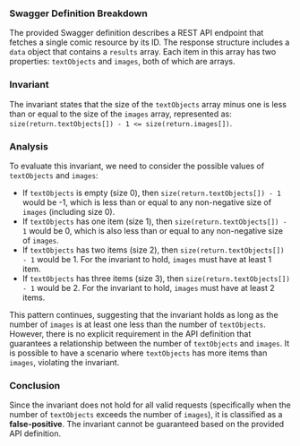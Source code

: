 ### Swagger Definition Breakdown
The provided Swagger definition describes a REST API endpoint that fetches a single comic resource by its ID. The response structure includes a `data` object that contains a `results` array. Each item in this array has two properties: `textObjects` and `images`, both of which are arrays. 

### Invariant
The invariant states that the size of the `textObjects` array minus one is less than or equal to the size of the `images` array, represented as:  
`size(return.textObjects[]) - 1 <= size(return.images[])`.

### Analysis
To evaluate this invariant, we need to consider the possible values of `textObjects` and `images`:
- If `textObjects` is empty (size 0), then `size(return.textObjects[]) - 1` would be -1, which is less than or equal to any non-negative size of `images` (including size 0).
- If `textObjects` has one item (size 1), then `size(return.textObjects[]) - 1` would be 0, which is also less than or equal to any non-negative size of `images`.
- If `textObjects` has two items (size 2), then `size(return.textObjects[]) - 1` would be 1. For the invariant to hold, `images` must have at least 1 item.
- If `textObjects` has three items (size 3), then `size(return.textObjects[]) - 1` would be 2. For the invariant to hold, `images` must have at least 2 items.

This pattern continues, suggesting that the invariant holds as long as the number of `images` is at least one less than the number of `textObjects`. However, there is no explicit requirement in the API definition that guarantees a relationship between the number of `textObjects` and `images`. It is possible to have a scenario where `textObjects` has more items than `images`, violating the invariant. 

### Conclusion
Since the invariant does not hold for all valid requests (specifically when the number of `textObjects` exceeds the number of `images`), it is classified as a **false-positive**. The invariant cannot be guaranteed based on the provided API definition.

